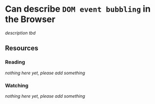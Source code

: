 # Can describe `DOM event bubbling` in the Browser
_description tbd_
## Resources
### Reading
_nothing here yet, please add something_
### Watching
_nothing here yet, please add something_
